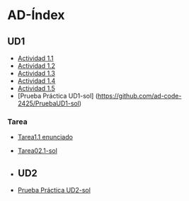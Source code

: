 # AD-Índex

## UD1
- [Actividad 1.1](https://github.com/ad-code-2425/Actividad-1.1)
- [Actividad 1.2](https://github.com/ad-code-2425/Actividad-1.2)
- [Actividad 1.3](https://github.com/ad-code-2425/Actividad-1.3)
- [Actividad 1.4](https://github.com/ad-code-2425/Actividad-1.4-Ejemplos-DOM)
- [Actividad 1.5](https://github.com/ad-code-2425/Actividade-1.5--Ejemplos-Stax)
- [Prueba Práctica UD1-sol] (https://github.com/ad-code-2425/PruebaUD1-sol)
### Tarea
- [Tarea1.1 enunciado](https://github.com/ad-code-2425/Tarea1.1-Enunciado)
- [Tarea02.1-sol](https://github.com/ad-code-2425/Tarea02.1-Sol/)

- ## UD2
- [Prueba Práctica UD2-sol](https://github.com/ad-code-2425/PruebaUD2-sol.git)
